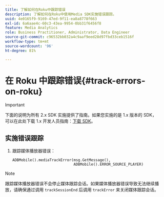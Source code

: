 ```yaml
---
title: 了解如何在Roku中跟踪错误
description: 了解如何在Roku中使用Media SDK实施错误跟踪。
uuid: 4e0165f9-9169-47ed-9f11-ea8a8778f663
exl-id: 6a6aae4c-60c3-43ea-9954-0bb31f6456f8
feature: Media Analytics
role: Business Practitioner, Administrator, Data Engineer
source-git-commit: c96532bb032a4c9aaf9eed28d97fbd33ceb1516f
workflow-type: tm+mt
source-wordcount: '96'
ht-degree: 81%

---
```


# 在 Roku 中跟踪错误{#track-errors-on-roku}

>[!IMPORTANT]
>
>下面的说明为所有 2.x SDK 实施提供了指南。如果您实施的是 1.x 版本的 SDK，可以在此处下载 1.x 开发人员指南：[下载 SDK](/help/sdk-implement/download-sdks.md)。

## 实施错误跟踪

1. 跟踪媒体播放器错误：

   ```
   ADBMobile().mediaTrackError(msg.GetMessage(), 
                               ADBMobile().ERROR_SOURCE_PLAYER)
   ```

>[!NOTE]
>
>跟踪媒体播放器错误不会停止媒体跟踪会话。如果媒体播放器错误导致无法继续播放，请确保通过调用 `trackSessionEnd` 后调用 `trackError` 来关闭媒体跟踪会话。
